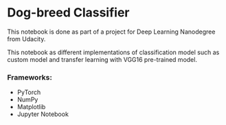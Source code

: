 # Dog-breed Classifier

This notebook is done as part of a project for Deep Learning Nanodegree from Udacity.

This notebook as different implementations of classification model such as custom model and transfer learning with VGG16 pre-trained model.

### Frameworks:

* PyTorch
* NumPy
* Matplotlib
* Jupyter Notebook
